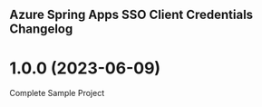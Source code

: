 ## Azure Spring Apps SSO Client Credentials Changelog

<a name="1.0.0"></a>
# 1.0.0 (2023-06-09)

Complete Sample Project

